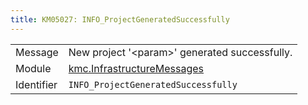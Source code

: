 ```yaml
---
title: KM05027: INFO_ProjectGeneratedSuccessfully
---
```


|            |           |
|------------|---------- |
| Message    | New project '&lt;param&gt;' generated successfully\. |
| Module     | [kmc.InfrastructureMessages](kmc.infrastructuremessages) |
| Identifier | `INFO_ProjectGeneratedSuccessfully` |


